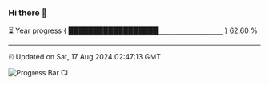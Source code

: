 ### Hi there 👋

⏳ Year progress { ██████████████████▁▁▁▁▁▁▁▁▁▁▁▁ } 62.60 %

---

⏰ Updated on Sat, 17 Aug 2024 02:47:13 GMT

![Progress Bar CI](https://github.com/IshwaranRudhara/GIT-ACTION/workflows/Progress%20Bar%20CI/badge.svg)
